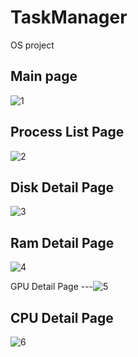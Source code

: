 # TaskManager
 OS project
 
 Main page
 ---
 ![1](https://user-images.githubusercontent.com/64416591/168475806-bb8b656e-06ad-47a9-9ba1-abbfd666e41e.png)

Process List Page
---
![2](https://user-images.githubusercontent.com/64416591/168475839-708f7d0a-d9d4-4c0f-8ecc-9b11c46e0c47.png)

Disk Detail Page
---
![3](https://user-images.githubusercontent.com/64416591/168475875-edca9ca5-c363-42c8-90c7-1077429b73c1.png)

Ram Detail Page
---
![4](https://user-images.githubusercontent.com/64416591/168475897-91f84c6c-ff3c-4d66-97b1-c1f8c9f06630.png)

GPU Detail Page
---![5](https://user-images.githubusercontent.com/64416591/168475918-19ae3261-6914-4359-bb34-6626dd42ca30.png)

CPU Detail Page
---
![6](https://user-images.githubusercontent.com/64416591/168475920-20da8269-f3e8-4b7c-a4b0-e99cdc013504.png)
